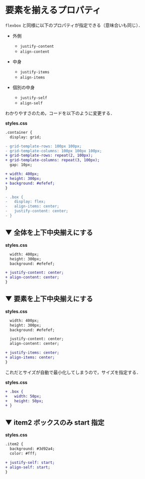 # 要素を揃えるプロパティ

`flexbox` と同様に以下のプロパティが指定できる（意味合いも同じ）．

- 外側

  - `justify-content`
  - `align-content`

- 中身

  - `justify-items`
  - `align-items`

- 個別の中身
  - `justify-self`
  - `align-self`

わかりやすさのため，コードを以下のように変更する．

**styles.css**

```diff
.container {
  display: grid;

- grid-template-rows: 100px 100px;
- grid-template-columns: 100px 100px 100px;
+ grid-template-rows: repeat(2, 100px);
+ grid-template-columns: repeat(3, 100px);
  gap: 10px;

+ width: 400px;
+ height: 300px;
+ background: #efefef;
}

- .box {
-   display: flex;
-   align-items: center;
-   justify-content: center;
- }
```

## ▼ 全体を上下中央揃えにする

**styles.css**

```diff
  width: 400px;
  height: 300px;
  background: #efefef;

+ justify-content: center;
+ align-content: center;
}
```

## ▼ 要素を上下中央揃えにする

**styles.css**

```diff
  width: 400px;
  height: 300px;
  background: #efefef;

  justify-content: center;
  align-content: center;

+ justify-items: center;
+ align-items: center;
}
```

これだとサイズが自動で最小化してしまうので，サイズを指定する．

**styles.css**

```diff
+ .box {
+   width: 50px;
+   height: 50px;
+ }
```

## ▼ item2 ボックスのみ start 指定

**styles.css**

```diff
.item2 {
  background: #3d92a4;
  color: #fff;

+ justify-self: start;
+ align-self: start;
}
```
